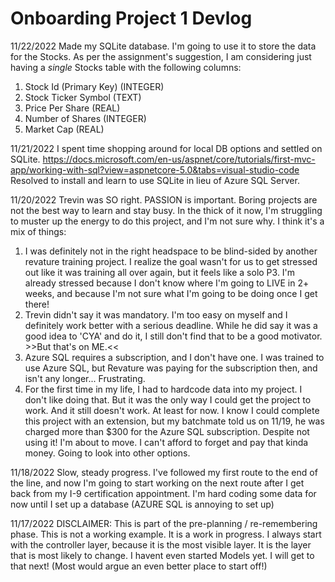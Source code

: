 # Onboarding Project 1 Devlog

11/22/2022
Made my SQLite database. I'm going to use it to store the data for the Stocks. 
As per the assignment's suggestion, I am considering just having a *single* Stocks table with the following columns:
1. Stock Id (Primary Key) (INTEGER)
2. Stock Ticker Symbol (TEXT)
3. Price Per Share (REAL)
4. Number of Shares (INTEGER)
5. Market Cap (REAL)

11/21/2022
I spent time shopping around for local DB options and settled on SQLite.
https://docs.microsoft.com/en-us/aspnet/core/tutorials/first-mvc-app/working-with-sql?view=aspnetcore-5.0&tabs=visual-studio-code
Resolved to install and learn to use SQLite in lieu of Azure SQL Server.

11/20/2022
Trevin was SO right. PASSION is important. Boring projects are not the best way to learn and stay busy.
In the thick of it now, I'm struggling to muster up the energy to do this project, and I'm not sure why.
I think it's a mix of things: 
1. I was definitely not in the right headspace to be blind-sided by another revature training project.
   I realize the goal wasn't for us to get stressed out like it was training all over again, but it feels like a solo P3.
   I'm already stressed because I don't know where I'm going to LIVE in 2+ weeks, and because I'm not sure what I'm going to be doing once I get there!
2. Trevin didn't say it was mandatory. I'm too easy on myself and I definitely work better with a serious deadline.
   While he did say it was a good idea to 'CYA' and do it, I still don't find that to be a good motivator. >>But that's on ME.<<
3. Azure SQL requires a subscription, and I don't have one. I was trained to use Azure SQL, 
   but Revature was paying for the subscription then, and isn't any longer... Frustrating.
4. For the first time in my life, I had to hardcode data into my project. I don't like doing that. But it was 
   the only way I could get the project to work. And it still doesn't work. At least for now.
I know I could complete this project with an extension, but my batchmate told us on 11/19, he was charged more than $300
for the Azure SQL subscription. Despite not using it! I'm about to move. I can't afford to forget and pay that kinda money.
Going to look into other options.

11/18/2022
Slow, steady progress. 
I've followed my first route to the end of the line, and now I'm going to start working on the next route after I get back
from my I-9 certification appointment.
I'm hard coding some data for now until I set up a database (AZURE SQL is annoying to set up)

11/17/2022
DISCLAIMER: This is part of the pre-planning / re-remembering phase. This is not a working example. It is a work in progress.
I always start with the controller layer, because it is the most visible layer. It is the layer that is most likely to change.
I havent even started Models yet. I will get to that next! (Most would argue an even better place to start off!)
